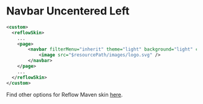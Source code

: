 # Navbar Uncentered Left

```xml
<custom>
  <reflowSkin>
    ...
    <page>
        <navbar filterMenu="inherit" theme="light" background="light" cssClass="border-bottom" center="false" alignMenu="left">
            <image src="$resourcePath/images/logo.svg" />
        </navbar>
    </page>
    ...
  </reflowSkin>
</custom>
```

Find other options for Reflow Maven skin [here][reflow-navbar].

[site-xml]: http://maven.apache.org/doxia/doxia-sitetools/doxia-decoration-model/decoration.html
[reflow-navbar]: ../reflow-documentation.html#components-navbar

